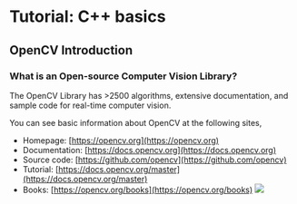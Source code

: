 # Tutorial: C++ basics
## OpenCV Introduction
### What is an Open-source Computer Vision Library?
The OpenCV Library has >2500 algorithms, extensive documentation, and sample code for real-time computer vision.

You can see basic information about OpenCV at the following sites,
* Homepage: [https://opencv.org](https://opencv.org)
* Documentation: [https://docs.opencv.org](https://docs.opencv.org)
* Source code: [https://github.com/opencv](https://github.com/opencv)
* Tutorial: [https://docs.opencv.org/master](https://docs.opencv.org/master)
* Books: [https://opencv.org/books](https://opencv.org/books)
![](https://github.com/ykkimhgu/DLIP_doc/assets/84508106/2edf3297-6380-4a58-a188-4157a15c3e92)

